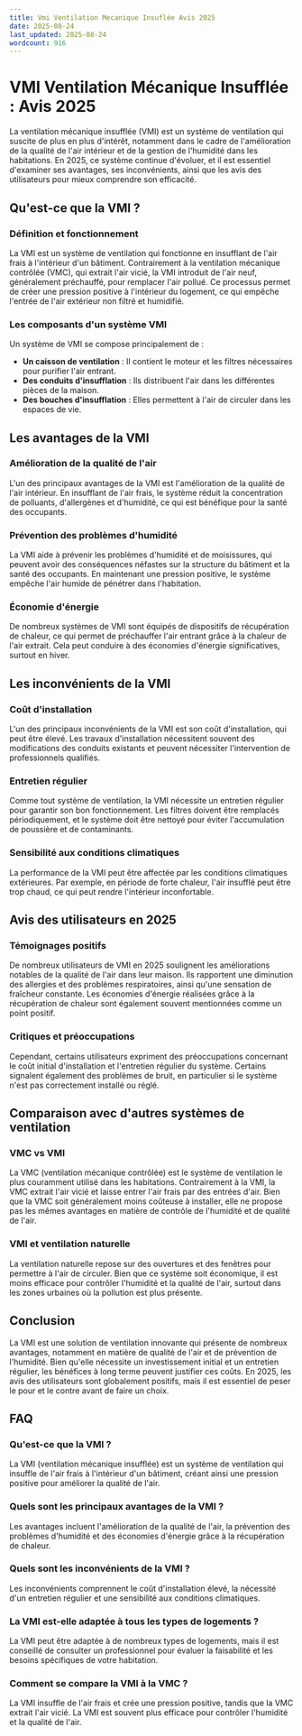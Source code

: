 ```yaml
---
title: Vmi Ventilation Mecanique Insuflée Avis 2025
date: 2025-08-24
last_updated: 2025-08-24
wordcount: 916
---
```


# VMI Ventilation Mécanique Insufflée : Avis 2025

La ventilation mécanique insufflée (VMI) est un système de ventilation qui suscite de plus en plus d'intérêt, notamment dans le cadre de l'amélioration de la qualité de l'air intérieur et de la gestion de l'humidité dans les habitations. En 2025, ce système continue d'évoluer, et il est essentiel d'examiner ses avantages, ses inconvénients, ainsi que les avis des utilisateurs pour mieux comprendre son efficacité.

## Qu'est-ce que la VMI ?

### Définition et fonctionnement

La VMI est un système de ventilation qui fonctionne en insufflant de l'air frais à l'intérieur d'un bâtiment. Contrairement à la ventilation mécanique contrôlée (VMC), qui extrait l'air vicié, la VMI introduit de l'air neuf, généralement préchauffé, pour remplacer l'air pollué. Ce processus permet de créer une pression positive à l'intérieur du logement, ce qui empêche l'entrée de l'air extérieur non filtré et humidifié.

### Les composants d'un système VMI

Un système de VMI se compose principalement de :

- **Un caisson de ventilation** : Il contient le moteur et les filtres nécessaires pour purifier l'air entrant.
- **Des conduits d'insufflation** : Ils distribuent l'air dans les différentes pièces de la maison.
- **Des bouches d'insufflation** : Elles permettent à l'air de circuler dans les espaces de vie.

## Les avantages de la VMI

### Amélioration de la qualité de l'air

L'un des principaux avantages de la VMI est l'amélioration de la qualité de l'air intérieur. En insufflant de l'air frais, le système réduit la concentration de polluants, d'allergènes et d'humidité, ce qui est bénéfique pour la santé des occupants.

### Prévention des problèmes d'humidité

La VMI aide à prévenir les problèmes d'humidité et de moisissures, qui peuvent avoir des conséquences néfastes sur la structure du bâtiment et la santé des occupants. En maintenant une pression positive, le système empêche l'air humide de pénétrer dans l'habitation.

### Économie d'énergie

De nombreux systèmes de VMI sont équipés de dispositifs de récupération de chaleur, ce qui permet de préchauffer l'air entrant grâce à la chaleur de l'air extrait. Cela peut conduire à des économies d'énergie significatives, surtout en hiver.

## Les inconvénients de la VMI

### Coût d'installation

L'un des principaux inconvénients de la VMI est son coût d'installation, qui peut être élevé. Les travaux d'installation nécessitent souvent des modifications des conduits existants et peuvent nécessiter l'intervention de professionnels qualifiés.

### Entretien régulier

Comme tout système de ventilation, la VMI nécessite un entretien régulier pour garantir son bon fonctionnement. Les filtres doivent être remplacés périodiquement, et le système doit être nettoyé pour éviter l'accumulation de poussière et de contaminants.

### Sensibilité aux conditions climatiques

La performance de la VMI peut être affectée par les conditions climatiques extérieures. Par exemple, en période de forte chaleur, l'air insufflé peut être trop chaud, ce qui peut rendre l'intérieur inconfortable.

## Avis des utilisateurs en 2025

### Témoignages positifs

De nombreux utilisateurs de VMI en 2025 soulignent les améliorations notables de la qualité de l'air dans leur maison. Ils rapportent une diminution des allergies et des problèmes respiratoires, ainsi qu'une sensation de fraîcheur constante. Les économies d'énergie réalisées grâce à la récupération de chaleur sont également souvent mentionnées comme un point positif.

### Critiques et préoccupations

Cependant, certains utilisateurs expriment des préoccupations concernant le coût initial d'installation et l'entretien régulier du système. Certains signalent également des problèmes de bruit, en particulier si le système n'est pas correctement installé ou réglé.

## Comparaison avec d'autres systèmes de ventilation

### VMC vs VMI

La VMC (ventilation mécanique contrôlée) est le système de ventilation le plus couramment utilisé dans les habitations. Contrairement à la VMI, la VMC extrait l'air vicié et laisse entrer l'air frais par des entrées d'air. Bien que la VMC soit généralement moins coûteuse à installer, elle ne propose pas les mêmes avantages en matière de contrôle de l'humidité et de qualité de l'air.

### VMI et ventilation naturelle

La ventilation naturelle repose sur des ouvertures et des fenêtres pour permettre à l'air de circuler. Bien que ce système soit économique, il est moins efficace pour contrôler l'humidité et la qualité de l'air, surtout dans les zones urbaines où la pollution est plus présente.

## Conclusion

La VMI est une solution de ventilation innovante qui présente de nombreux avantages, notamment en matière de qualité de l'air et de prévention de l'humidité. Bien qu'elle nécessite un investissement initial et un entretien régulier, les bénéfices à long terme peuvent justifier ces coûts. En 2025, les avis des utilisateurs sont globalement positifs, mais il est essentiel de peser le pour et le contre avant de faire un choix.

## FAQ

### Qu'est-ce que la VMI ?

La VMI (ventilation mécanique insufflée) est un système de ventilation qui insuffle de l'air frais à l'intérieur d'un bâtiment, créant ainsi une pression positive pour améliorer la qualité de l'air.

### Quels sont les principaux avantages de la VMI ?

Les avantages incluent l'amélioration de la qualité de l'air, la prévention des problèmes d'humidité et des économies d'énergie grâce à la récupération de chaleur.

### Quels sont les inconvénients de la VMI ?

Les inconvénients comprennent le coût d'installation élevé, la nécessité d'un entretien régulier et une sensibilité aux conditions climatiques.

### La VMI est-elle adaptée à tous les types de logements ?

La VMI peut être adaptée à de nombreux types de logements, mais il est conseillé de consulter un professionnel pour évaluer la faisabilité et les besoins spécifiques de votre habitation.

### Comment se compare la VMI à la VMC ?

La VMI insuffle de l'air frais et crée une pression positive, tandis que la VMC extrait l'air vicié. La VMI est souvent plus efficace pour contrôler l'humidité et la qualité de l'air.